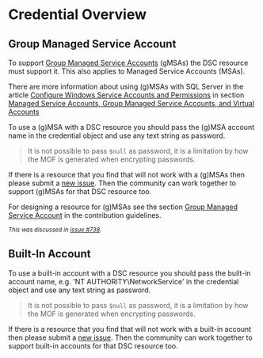 # Credential Overview

## Group Managed Service Account

To support [Group Managed Service Accounts](https://docs.microsoft.com/en-us/windows-server/security/group-managed-service-accounts/group-managed-service-accounts-overview)
(gMSAs) the DSC resource must support it. This also applies to Managed Service
Accounts (MSAs).

There are more information about using (g)MSAs with SQL Server
in the article [Configure Windows Service Accounts and Permissions](https://docs.microsoft.com/en-us/sql/database-engine/configure-windows/configure-windows-service-accounts-and-permissions) in section [Managed Service Accounts, Group Managed Service Accounts, and Virtual Accounts](https://docs.microsoft.com/en-us/sql/database-engine/configure-windows/configure-windows-service-accounts-and-permissions#New_Accounts)

To use a (g)MSA with a DSC resource you should pass the (g)MSA account name
in the credential object and use any text string as password.

>It is not possible to pass `$null` as password, it is a limitation by
>how the MOF is generated when encrypting passwords.

If there is a resource that you find that will not work with a (g)MSAs then
please submit a [new issue](https://github.com/dsccommunity/SqlServerCustomDsc/issues/new?template=Problem_with_resource.md).
Then the community can work together to support (g)MSAs for that DSC resource
too.

For designing a resource for (g)MSAs see the section [Group Managed Service Account](https://github.com/dsccommunity/SqlServerCustomDsc/blob/master/CONTRIBUTING.md#group-managed-service-account)
in the contribution guidelines.

<sup>_This was discussed in [issue #738](https://github.com/dsccommunity/SqlServerCustomDsc/issues/738)_.</sup>

## Built-In Account

To use a built-in account with a DSC resource you should pass the built-in
account name, e.g. 'NT AUTHORITY\NetworkService' in the credential object
and use any text string as password.

>It is not possible to pass `$null` as password, it is a limitation by
>how the MOF is generated when encrypting passwords.

If there is a resource that you find that will not work with a built-in account
then please submit a [new issue](https://github.com/dsccommunity/SqlServerCustomDsc/issues/new?template=Problem_with_resource.md).
Then the community can work together to support built-in accounts for that
DSC resource too.
